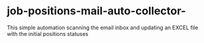 # job-positions-mail-auto-collector-
This simple automation scanning the email inbox and updating an EXCEL file with the initial positions statuses
